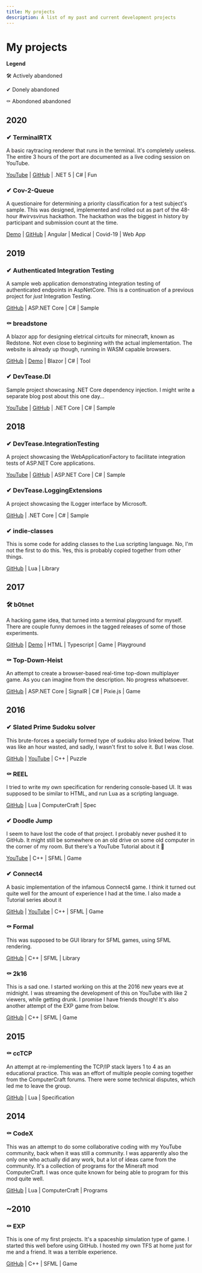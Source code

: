 ```yaml
---
title: My projects
description: A list of my past and current development projects
---
```


# My projects

**Legend**

🛠 Actively abandoned

✔ Donely abandoned

⚰ Abondoned abandoned

## 2020

### ✔ TerminalRTX

A basic raytracing renderer that runs in the terminal. It's completely useless.
The entire 3 hours of the port are documented as a live coding session on YouTube.

[YouTube](https://www.youtube.com/playlist?list=PLmdmw12jg5sz1UIrHYT1_kQ5k0pgDUgec)
| [GitHub](https://github.com/InDieTasten/TerminalRTX)
| .NET 5
| C#
| Fun

### ✔ Cov-2-Queue

A questionaire for determining a priority classification for a test subject's sample.
This was designed, implemented and rolled out as part of the 48-hour #wirvsvirus hackathon.
The hackathon was the biggest in history by participant and submission count at the time.

[Demo](https://cov2q.de/)
| [GitHub](https://github.com/InDieTasten/Sars-Cov2-Necessity-Screening)
| Angular
| Medical
| Covid-19
| Web App

## 2019

### ✔ Authenticated Integration Testing

A sample web application demonstrating integration testing of authenticated endpoints in AspNetCore.
This is a continuation of a previous project for *just* Integration Testing.

[GitHub](https://github.com/InDieTasten/Authenticated-Integration-Testing)
| ASP.NET Core
| C#
| Sample


### ⚰ breadstone

A blazor app for designing eletrical cirtcuits for minecraft, known as Redstone.
Not even close to beginning with the actual implementation. The website is already up though, running in WASM capable browsers.

[GitHub](https://github.com/indietasten/breadstone)
| [Demo](https://breadstone.indietasten.net/)
| Blazor
| C#
| Tool


### ✔ DevTease.DI

Sample project showcasing .NET Core dependency injection.
I might write a separate blog post about this one day...

[YouTube](https://youtu.be/VwIRrsQDVWQ)
| [GitHub](https://github.com/InDieTasten/DevTease.DI)
| .NET Core
| C#
| Sample


## 2018

### ✔ DevTease.IntegrationTesting

A project showcasing the WebApplicationFactory to facilitate integration tests of ASP.NET Core applications.

[YouTube](https://www.youtube.com/watch?v=dBCFFZS4ACo)
| [GitHub](https://github.com/InDieTasten/DevTease.AspNetIntegrationTests)
| ASP.NET Core
| C#
| Sample

### ✔ DevTease.LoggingExtensions

A project showcasing the ILogger interface by Microsoft.

[GitHub](https://github.com/InDieTasten/DevTease.MicrosoftLoggingExtensions)
| .NET Core
| C#
| Sample


### ✔ indie-classes

This is some code for adding classes to the Lua scripting language.
No, I'm not the first to do this. Yes, this is probably copied together from other things.

[GitHub](https://github.com/InDieTasten/indie-classes)
| Lua
| Library


## 2017

### 🛠 b0tnet

A hacking game idea, that turned into a terminal playground for myself.
There are couple funny demoes in the tagged releases of some of those experiments.

[GitHub](https://github.com/InDieTasten/b0tnet)
| [Demo](https://b0tnet.indietasten.net/)
| HTML
| Typescript
| Game
| Playground


### ⚰ Top-Down-Heist

An attempt to create a browser-based real-time top-down multiplayer game.
As you can imagine from the description. No progress whatsoever.

[GitHub](https://github.com/InDieTasten/Top-Down-Heist)
| ASP.NET Core
| SignalR
| C#
| Pixie.js
| Game


## 2016

### ✔ Slated Prime Sudoku solver

This brute-forces a specially formed type of sudoku also linked below.
That was like an hour wasted, and sadly, I wasn't first to solve it. But I was close.

[GitHub](https://github.com/InDieTasten/Slanted-Prime-Sudoku)
| [YouTube](https://www.youtube.com/watch?v=muEpZRd_BXM)
| C++
| Puzzle


### ⚰ REEL

I tried to write my own specification for rendering console-based UI.
It was supposed to be similar to HTML, and run Lua as a scripting language.

[GitHub](https://github.com/InDieTasten-Legacy/REEL)
| Lua
| ComputerCraft
| Spec


### ✔ Doodle Jump

I seem to have lost the code of that project.
I probably never pushed it to GitHub.
It might still be somewhere on an old drive on some old computer in the corner of my room.
But there's a YouTube Tutorial about it 🎉

[YouTube](https://www.youtube.com/playlist?list=PLmdmw12jg5sxhNnmgiNMlzdpiYpIXdRWS)
| C++
| SFML
| Game


### ✔ Connect4

A basic implementation of the infamous Connect4 game.
I think it turned out quite well for the amount of experience I had at the time.
I also made a Tutorial series about it

[GitHub](https://github.com/InDieTasten/Connect4)
| [YouTube](https://www.youtube.com/playlist?list=PLmdmw12jg5swgMJmFO-ra7BPRH5_7AD1i)
| C++
| SFML
| Game


### ⚰ Formal

This was supposed to be GUI library for SFML games, using SFML rendering.

[GitHub](https://github.com/InDieTasten-Legacy/--Formal)
| C++
| SFML
| Library


### ⚰ 2k16

This is a sad one. I started working on this at the 2016 new years eve at midnight.
I was streaming the development of this on YouTube with like 2 viewers, while getting drunk.
I promise I have friends though!
It's also another attempt of the EXP game from below.

[GitHub](https://github.com/InDieTasten-Legacy/--2k16)
| C++
| SFML
| Game

## 2015

### ⚰ ccTCP

An attempt at re-implementing the TCP/IP stack layers 1 to 4 as an educational practice.
This was an effort of multiple people coming together from the ComputerCraft forums.
There were some technical disputes, which led me to leave the group.

[GitHub](https://github.com/ccTCP/RFC)
| Lua
| Specification


## 2014

### ⚰ CodeX

This was an attempt to do some collaborative coding with my YouTube community, back when it was still a community.
I was apparently also the only one who actually did any work, but a lot of ideas came from the community.
It's a collection of programs for the Mineraft mod ComputerCraft. I was once quite known for being able to program for this mod quite well.

[GitHub](https://github.com/InDieTasten-Legacy/--CodeX)
| Lua
| ComputerCraft
| Programs


## ~2010
### ⚰ EXP

This is one of my first projects. It's a spaceship simulation type of game.
I started this well before using GitHub. I hosted my own TFS at home just for me and a friend.
It was a terrible experience.

[GitHub](https://github.com/InDieTasten-Legacy/--EXP-old-)
| C++
| SFML
| Game
